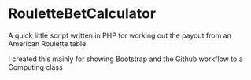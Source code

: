 # RouletteBetCalculator
A quick little script written in PHP for working out the payout from an American Roulette table.

I created this mainly for showing Bootstrap and the Github workflow to a Computing class
